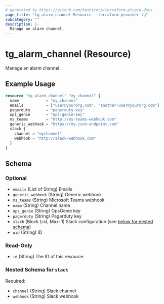 ```yaml
---
# generated by https://github.com/hashicorp/terraform-plugin-docs
page_title: "tg_alarm_channel Resource - terraform-provider-tg"
subcategory: ""
description: |-
  Manage an alarm channel.
---
```


# tg_alarm_channel (Resource)

Manage an alarm channel.

## Example Usage

```terraform
resource "tg_alarm_channel" "my_channel" {
  name            = "my_channel"
  emails          = ["user@yourorg.com", "another-user@yourorg.com"]
  pagerduty       = "pagerduty-key"
  ops_genie       = "ops-genie-key"
  ms_teams        = "http://ms-teams-webhook.com"
  generic_webhook = "https://my-json-endpoint.com"
  slack {
    channel = "mychannel"
    webhook = "http://slack-webhook.com"
  }
}
```

<!-- schema generated by tfplugindocs -->
## Schema

### Optional

- `emails` (List of String) Emails
- `generic_webhook` (String) Generic webhook
- `ms_teams` (String) Microsoft Teams webhook
- `name` (String) Channel name
- `ops_genie` (String) OpsGenie key
- `pagerduty` (String) Pagerduty key
- `slack` (Block List, Max: 1) Slack configuration (see [below for nested schema](#nestedblock--slack))
- `uid` (String) ID

### Read-Only

- `id` (String) The ID of this resource.

<a id="nestedblock--slack"></a>
### Nested Schema for `slack`

Required:

- `channel` (String) Slack channel
- `webhook` (String) Slack webhook
